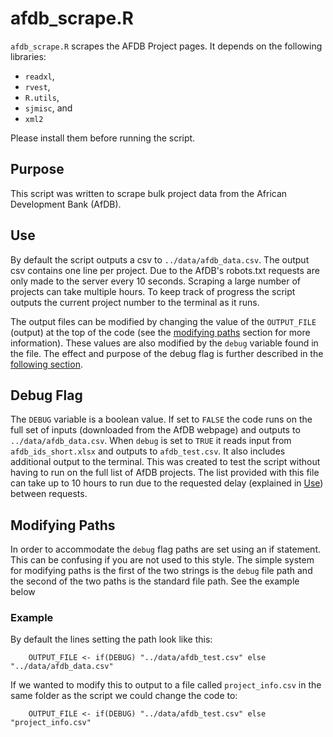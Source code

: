 afdb_scrape.R
=============

`afdb_scrape.R` scrapes the AFDB Project pages. It depends on the following
libraries:

- `readxl`,
- `rvest`,
- `R.utils`,
- `sjmisc`, and
- `xml2`

Please install them before running the script.

Purpose
-------

This script was written to scrape bulk project data from the 
African Development Bank (AfDB). 

Use
---

By default the script outputs a csv to `../data/afdb_data.csv`. The output csv contains one line
per project. Due to the AfDB's robots.txt requests are only made to the server every
10 seconds. Scraping a large number of projects can take multiple hours. To keep
track of progress the script outputs the current project number to the terminal
as it runs. 

The output files can be modified by changing the value of the `OUTPUT_FILE` 
(output) at the top of the code (see the [modifying paths](#modifying-paths) 
section for more information). These values are also modified by the `debug` 
variable found in the file. The effect and purpose of the debug flag is further 
described in the [following section](#debug-flag).

Debug Flag
----------

The `DEBUG` variable is a boolean value. If set to `FALSE` the code runs on the 
full set of inputs (downloaded from the AfDB webpage) and outputs to `../data/afdb_data.csv`. 
When `debug` is set to `TRUE` it reads input from `afdb_ids_short.xlsx` 
and outputs to `afdb_test.csv`. It also includes additional output to the terminal. 
This was created to test the script without having to run on the full list of AfDB 
projects. The list provided with this file can take up to 10 hours to run due to 
the requested delay (explained in [Use](#use)) between requests. 

Modifying Paths
---------------

In order to accommodate the `debug` flag paths are set using an if statement.
This can be confusing if you are not used to this style. The simple system for
modifying paths is the first of the two strings is the `debug` file path and the
second of the two paths is the standard file path. See the example below

### Example

By default the lines setting the path look like this:

```{r}
	OUTPUT_FILE <- if(DEBUG) "../data/afdb_test.csv" else "../data/afdb_data.csv"
```

If we wanted to modify this to output to a file called `project_info.csv` in the
same folder as the script we could change the code to:

```{r}
	OUTPUT_FILE <- if(DEBUG) "../data/afdb_test.csv" else "project_info.csv"
```
